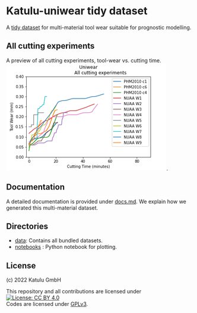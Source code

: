 # Katulu-uniwear tidy dataset

A [tidy dataset](https://vita.had.co.nz/papers/tidy-data.pdf) for multi-material 
tool wear suitable for prognostic modelling. 

## All cutting experiments

A preview of all cutting experiments, tool-wear vs. cutting time.  
![](uniwear_all_experiments.png). 

## Documentation

A detailed documentation is provided under [docs.md](docs.md). We explain
how we generated this multi-material dataset.

## Directories

* [data](data): Contains all bundled datasets.
* [notebooks](notebooks) : Python notebook for plotting.

## License

(c) 2022
Katulu GmbH

This repository and all contributions are licensed under
[![License: CC BY 4.0](https://i.creativecommons.org/l/by/4.0/88x31.png)](https://creativecommons.org/licenses/by/4.0/)  
Codes are licensed under [GPLv3](LICENSE).
